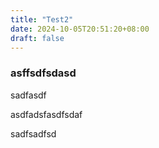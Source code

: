 ```yaml
---
title: "Test2"
date: 2024-10-05T20:51:20+08:00
draft: false
---
```


### asffsdfsdasd

sadfasdf

asdfadsfasdfsdaf

sadfsadfsd

